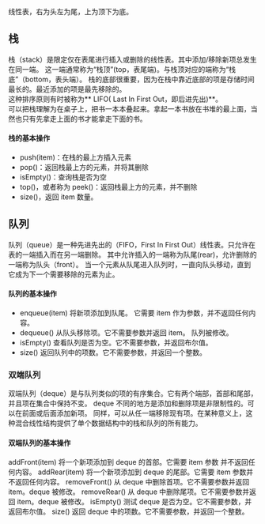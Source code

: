线性表，右为头左为尾，上为顶下为底。

## 栈
栈（stack）是限定仅在表尾进行插入或删除的线性表。其中添加/移除新项总发生在同一端。
这一端通常称为“栈顶”(top，表尾端)。与栈顶对应的端称为“栈底”（bottom，表头端）。 
栈的底部很重要，因为在栈中靠近底部的项是存储时间最长的。最近添加的项是最先移除的。  
这种排序原则有时被称为** LIFO( Last In First Out，即后进先出)**。  
可以把栈理解为在桌子上，把书一本本叠起来。拿起一本书放在书堆的最上面，当然也只有先拿走上面的书才能拿走下面的书。

#### 栈的基本操作
- push(item)：在栈的最上方插入元素
- pop()：返回栈最上方的元素，并将其删除
- isEmpty()：查询栈是否为空
- top()，或者称为 peek()：返回栈最上方的元素，并不删除
- size()，返回 item 数量。

## 队列
队列（queue）是一种先进先出的（FIFO，First In First Out）线性表。只允许在表的一端插入而在另一端删除。
其中允许插入的一端称为队尾(rear)，允许删除的一端称为队头（front）。
当一个元素从队尾进入队列时，一直向队头移动，直到它成为下一个需要移除的元素为止。
#### 队列的基本操作
- enqueue(item) 将新项添加到队尾。 它需要 item 作为参数，并不返回任何内容。
- dequeue() 从队头移除项。它不需要参数并返回 item。 队列被修改。
- isEmpty() 查看队列是否为空。它不需要参数，并返回布尔值。
- size() 返回队列中的项数。它不需要参数，并返回一个整数。

### 双端队列
双端队列（deque）是与队列类似的项的有序集合。它有两个端部，首部和尾部，并且项在集合中保持不变。
deque 不同的地方是添加和删除项是非限制性的。可以在前面或后面添加新项。
同样，可以从任一端移除现有项。在某种意义上，这种混合线性结构提供了单个数据结构中的栈和队列的所有能力。
#### 双端队列的基本操作
addFront(item) 将一个新项添加到 deque 的首部。它需要 item 参数 并不返回任何内容。
addRear(item) 将一个新项添加到 deque 的尾部。它需要 item 参数并不返回任何内容。
removeFront() 从 deque 中删除首项。它不需要参数并返回 item。deque 被修改。
removeRear() 从 deque 中删除尾项。它不需要参数并返回 item。deque 被修改。
isEmpty() 测试 deque 是否为空。它不需要参数，并返回布尔值。
size() 返回 deque 中的项数。它不需要参数，并返回一个整数。
